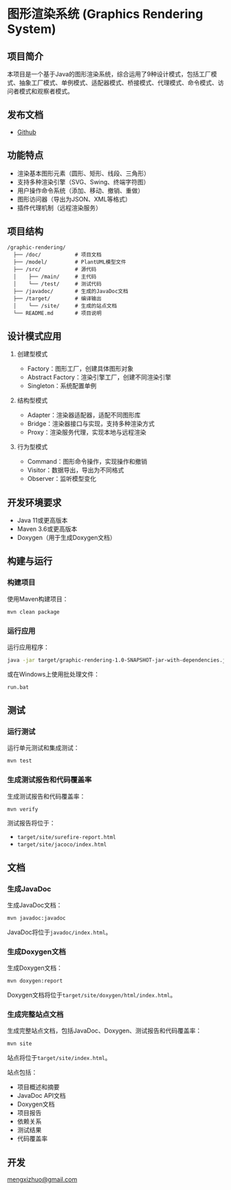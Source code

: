 # 图形渲染系统 (Graphics Rendering System)

## 项目简介
本项目是一个基于Java的图形渲染系统，综合运用了9种设计模式，包括工厂模式、抽象工厂模式、单例模式、适配器模式、桥接模式、代理模式、命令模式、访问者模式和观察者模式。

## 发布文档
- [Github](https://mengxizhuo.github.io/edu-graphic-rendering/target/site/)
## 功能特点
- 渲染基本图形元素（圆形、矩形、线段、三角形）
- 支持多种渲染引擎（SVG、Swing、终端字符图）
- 用户操作命令系统（添加、移动、撤销、重做）
- 图形访问器（导出为JSON、XML等格式）
- 插件代理机制（远程渲染服务）

## 项目结构
```
/graphic-rendering/
  ├── /doc/           # 项目文档
  ├── /model/         # PlantUML模型文件
  ├── /src/           # 源代码
  │    ├── /main/     # 主代码
  │    └── /test/     # 测试代码
  ├── /javadoc/       # 生成的JavaDoc文档
  ├── /target/        # 编译输出
  │    └── /site/     # 生成的站点文档
  └── README.md       # 项目说明
```

## 设计模式应用
1. 创建型模式
   - Factory：图形工厂，创建具体图形对象
   - Abstract Factory：渲染引擎工厂，创建不同渲染引擎
   - Singleton：系统配置单例

2. 结构型模式
   - Adapter：渲染器适配器，适配不同图形库
   - Bridge：渲染器接口与实现，支持多种渲染方式
   - Proxy：渲染服务代理，实现本地与远程渲染

3. 行为型模式
   - Command：图形命令操作，实现操作和撤销
   - Visitor：数据导出，导出为不同格式
   - Observer：监听模型变化

## 开发环境要求

- Java 11或更高版本
- Maven 3.6或更高版本
- Doxygen（用于生成Doxygen文档）

## 构建与运行

### 构建项目

使用Maven构建项目：

```bash
mvn clean package
```

### 运行应用

运行应用程序：

```bash
java -jar target/graphic-rendering-1.0-SNAPSHOT-jar-with-dependencies.jar
```

或在Windows上使用批处理文件：

```bash
run.bat
```

## 测试

### 运行测试

运行单元测试和集成测试：

```bash
mvn test
```

### 生成测试报告和代码覆盖率

生成测试报告和代码覆盖率：

```bash
mvn verify
```

测试报告将位于：
- `target/site/surefire-report.html`
- `target/site/jacoco/index.html`

## 文档

### 生成JavaDoc

生成JavaDoc文档：

```bash
mvn javadoc:javadoc
```

JavaDoc将位于`javadoc/index.html`。

### 生成Doxygen文档

生成Doxygen文档：

```bash
mvn doxygen:report
```

Doxygen文档将位于`target/site/doxygen/html/index.html`。

### 生成完整站点文档

生成完整站点文档，包括JavaDoc、Doxygen、测试报告和代码覆盖率：

```bash
mvn site
```

站点将位于`target/site/index.html`。

站点包括：
- 项目概述和摘要
- JavaDoc API文档
- Doxygen文档
- 项目报告
- 依赖关系
- 测试结果
- 代码覆盖率

## 开发
mengxizhuo@gmail.com
